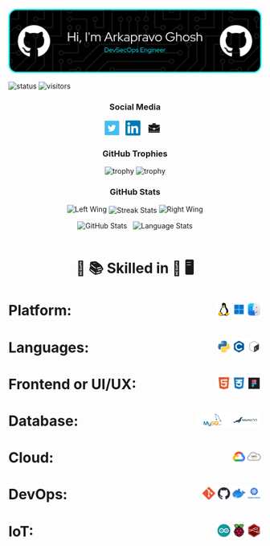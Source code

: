 <p align="center"><img src="images/header/github-header-image.png" /></p>

![status](https://img.shields.io/badge/Btw-I%20use%20Arch-blue)
![visitors](https://visitor-badge.laobi.icu/badge?page_id=Arkapravo-Ghosh.Arkapravo-Ghosh)

<h3 align="center">Social Media</h3>

<p align="center">
<a href="https://twitter.com/ArkapravoGhosh1"><img height="30" src="images/social/t.jpg" alt="Twitter"></a>&nbsp;&nbsp;
<a href="https://www.linkedin.com/in/arkapravo-ghosh/"><img height="30" src="images/social/l.png" alt="LinkedIn"></a>&nbsp;&nbsp;
<a href="https://raw.githubusercontent.com/Arkapravo-Ghosh/ark-resume/main/Arkapravo_Ghosh_Resume.pdf"><img height="30" src="images/social/p.jpg" alt="Resume"></a>&nbsp;&nbsp;
</p>

<h3 align="center">GitHub Trophies</h3>
<div align="center">

![trophy](https://github-profile-trophy.vercel.app/?username=Arkapravo-Ghosh&theme=dark_lover&no-frame=true&no-bg=true&margin-w=4&column=5&title=MultiLanguage,Joined2020,Commits,Followers,Stars)
![trophy](https://github-profile-trophy.vercel.app/?username=Arkapravo-Ghosh&theme=dark_lover&no-frame=true&no-bg=true&margin-w=4&column=3&title=PullRequest,Repositories,Issues)
</div>
<h3 align="center">GitHub Stats</h3>
<div align="center">

<img height="140" width="140" src="https://user-images.githubusercontent.com/78967360/158388511-9b4590dc-96f5-402a-9b6b-b51add4efc70.png" alt="Left Wing">
<img align="center" src="https://github-readme-streak-stats.herokuapp.com/?user=Arkapravo-Ghosh&theme=windows-dark&hide_border=true" alt="Streak Stats">
<img height="140" width="140" src="https://user-images.githubusercontent.com/78967360/158388859-2bac10f7-efd5-45d7-93bb-777271b5426f.png" alt="Right Wing">
<p></p>
</div>
<div align=center>
<img src="https://github-readme-stats.vercel.app/api?username=Arkapravo-Ghosh&show_icons=true&locale=en&theme=github_dark&hide_border=true&bg_color=000000" alt="GitHub Stats">
&nbsp;
<img align=top src="https://github-readme-stats.vercel.app/api/top-langs?username=Arkapravo-Ghosh&show_icons=true&locale=en&theme=github_dark&hide_border=true&bg_color=000000&layout=compact&langs_count=10&hide=javascript,assembly,fortran,rust,java,r,dart,c%23,jupyter%20notebook,c%2B%2B" height="195px" alt="Language Stats">
</div>
<br>
<h1 align=center>

:open_book: :books: Skilled in :closed_book: :desktop_computer:
</h1>

<h1>Platform:&nbsp;&nbsp;
<img src="images/platform/macos.png" height="30" alt="macOS" align=right>&nbsp;&nbsp;
<img src="images/platform/windows.png" height="30" alt="Windows" align=right>&nbsp;&nbsp;
<img src="images/platform/linux.svg" height="30" alt="Linux" align=right>&nbsp;&nbsp;
</h1>

<h1>Languages:&nbsp;&nbsp;
<img src="images/pl/bash.png" height="30" alt="Bash" align=right>&nbsp;&nbsp;
<img src="images/pl/c.png" height="30" alt="C" align=right>&nbsp;&nbsp;
<img src="images/pl/python.png" height="30" alt="Python" align=right>&nbsp;&nbsp;
</h1>

<h1>Frontend or UI/UX:&nbsp;&nbsp;
<img src="images/frontend/figma.png" height="30" alt="Figma" align=right>&nbsp;&nbsp;
<img src="images/frontend/css.png" height="30" alt="CSS" align=right>&nbsp;&nbsp;
<img src="images/frontend/html.png" height="30" alt="HTML" align=right>&nbsp;&nbsp;
</h1>

<h1>Database:&nbsp;&nbsp;
<img src="images/db/mariadb.png" height="30" alt="MariaDB" align=right>&nbsp;&nbsp;
<img src="images/db/mysql.png" height="30" alt="MySQL" align=right>&nbsp;&nbsp;
</h1>

<h1>Cloud:&nbsp;&nbsp;
<img src="images/cloud/aws.png" height="30" alt="Amazon Web Services" align=right>&nbsp;&nbsp;
<img src="images/cloud/gcp.png" height="30" alt="Google Cloud Platform" align=right>&nbsp;&nbsp;
</h1>

<h1>DevOps:&nbsp;&nbsp;
<img src="images/cloud/kubernetes.png" height="30" alt="Kubernetes" align=right>&nbsp;&nbsp;
<img src="images/cloud/docker.png" height="30" alt="Docker" align=right>&nbsp;&nbsp;
<img src="images/cloud/github.png" height="30" alt="GitHub" align=right>&nbsp;&nbsp;
<img src="images/cloud/git.png" height="30" alt="Git" align=right>&nbsp;&nbsp;
</h1>

<h1>IoT:&nbsp;&nbsp;
<img src="images/iot/node-red.png" height="30" alt="Node-RED" align=right>&nbsp;&nbsp;
<img src="images/iot/rpi.png" height="30" alt="Raspberry Pi" align=right>&nbsp;&nbsp;
<img src="images/iot/arduino.png" height="30" alt="Arduino" align=right>&nbsp;&nbsp;
</h1>
